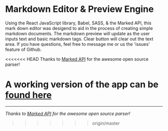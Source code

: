 # Markdown Editor & Preview Engine

Using the React JavaScript library, Babel, SASS, & the Marked API, this mark down editor was desigend to aid in the process of creating simple markdown documents. The markdown preview will update as the user inputs text and basic markdown tags. Clear button will clear out the text area. If you have questions, feel free to message me or us the 'issues' feature of Github.

<<<<<<< HEAD
Thanks to [Marked API](https://github.com/chjj/marked) for the awesome open source parser!

A working version of the app can be [found here](https://jpmcb.github.io/Markdown-Editor/)
=======
______

*Thanks to [Marked API](https://github.com/chjj/marked) for the awesome open source parser!*
>>>>>>> origin/master
